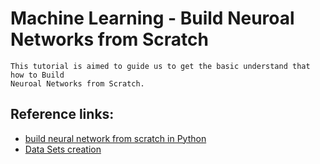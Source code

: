 # Machine Learning  - Build Neuroal Networks from Scratch

    This tutorial is aimed to guide us to get the basic understand that how to Build
    Neuroal Networks from Scratch. 

## Reference links:
 - [build neural network from scratch in Python](https://www.youtube.com/watch?v=omz_NdFgWyU)
 - [Data Sets creation](https://cs231n.github.io/neural-networks-case-study/)




